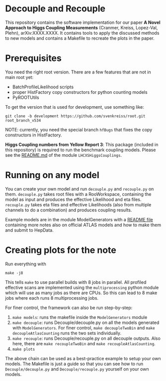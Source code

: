 # Decouple and Recouple

This repository contains the software implementation for our paper __A Novel Approach to Higgs Coupling Measurements__ (Cranmer, Kreiss, Lopez-Val, Plehn), arXiv:XXXX.XXXX. It contains tools to apply the discussed methods to new models and contains a Makefile to recreate the plots in the paper.


# Prerequisites

You need the right root version. There are a few features that are not in main root yet:

- BatchProfileLikelihood scripts
- proper HistFactory copy constructors for python counting models
- PyROOTUtils


To get the version that is used for development, use something like:

```
git clone -b development https://github.com/svenkreiss/root.git root_branch_v534
```

NOTE: currently, you need the special branch `hfBugs` that fixes the copy constructors in HistFactory.

**Higgs Coupling numbers from Yellow Report 3**:
This package (included in this repository) is required to run the benchmark coupling models. Please see the [README.md](Decouple/src/LHCXSHiggsCouplings/README.md) of the module `LHCXSHiggsCouplings`.


# Running on any model

You can create your own model and run `decouple.py` and `recouple.py` on them. `decouple.py` takes root files with a RooWorkspace, containing the model as input and produces the effective Likelihood and eta files. `recouple.py` takes eta files and effective Likelihoods (also from multiple channels to do a combination) and produces coupling results.

Example models are in the module ModelGenerators with a [README file](ModelGenerators/README.md) containing more notes also on official ATLAS models and how to make them and submit to HepData.


# Creating plots for the note

Run everything with

```
make -j8
```

This tells `make` to use parallel builds with 8 jobs in parallel. All profiled effective scans are implemented using the `multiprocessing` python module which will use as many jobs as there are CPUs. So this can lead to 8 make jobs where each runs 8 multiprocessing jobs.

For finer control, the framework can also be run step-by-step:

1. `make models`: runs the makefile inside the `ModelGenerators` module
2. `make decouple`: runs Decouple/decouple.py on all the models generated with `ModelGenerators`. For finer control, `make decoupleTwoBin` and `make decoupleAtlasCounting` runs the two sets individually.
3. `make recouple`: runs Decouple/recouple.py on all decouple outputs. Also here, there are `make recoupleTwoBin` and `make recoupleAtlasCounting`.
4. `make plots`

The above chain can be used as a best-practice example to setup your own models. The Makefile is just a guide so that you can see how to run `Decouple/decouple.py` and `Decouple/recouple.py` yourself on your own models.

